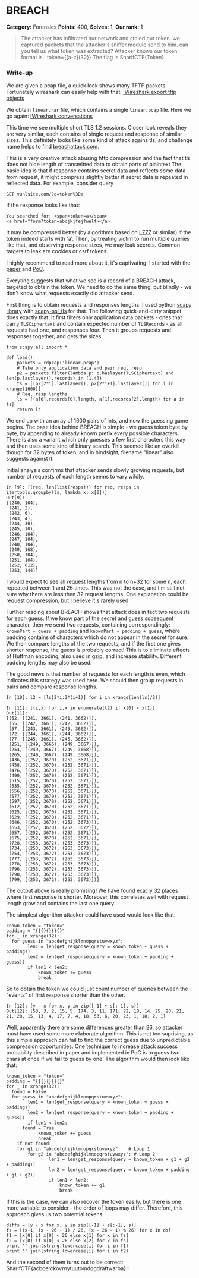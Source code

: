 BREACH
===
**Category:** Forensics **Points:** 400, **Solves:** 1, **Our rank:** 1

> The attacker has infiltrated our network and stoled our token.
> we captured packets that the attacker's sniffer module send to him.
> can you tell us what token was extracted? Attacker knows our token format is : token={[a-z]{32}}
> The flag is SharifCTF{Token}.

### Write-up

We are given a pcap file, a quick look shows many TFTP packets. Fortunately wireshark can easily help with that:
[!Wireshark export tftp objects](wireshark_tftp.png)

We obtain `linear.rar` file, which contains a single `linear.pcap` file. Here we go again:
[!Wireshark conversations](wireshark_conversations.png)

This time we see multiple short TLS 1.2 sessions. Closer look reveals they are very similar, each contains of single request and response of similar sizes.
This definitely looks like some kind of attack agains tls, and challenge name helps to find [breachattack.com](http://breachattack.com).

This is a very creative attack abusing http compression and the fact that tls does not hide length of transmitted data to obtain parts of plaintext
The basic idea is that if response contains secret data and reflects some data from request, it might compress slightly better if secret data is repeated in reflected data.
For example, consider query

```
GET vunlsite.com/?q=token%3Da
```

If the response looks like that:

```
You searched for: <span>token=a</span>
<a href="form?token=abcjkjfejfwelf></a>
```

It may be compressed better (by algorithms based on [LZ77](https://en.wikipedia.org/wiki/LZ77_and_LZ78) or similar) if the token indeed starts with 'a'.
Then, by treating victim to run multiple queries like that, and observing response sizes, we may leak secrets. Common targets to leak are cookies or csrf tokens.

I highly recommend to read more about it, it's captivating. I started with the [paper](http://breachattack.com/resources/BREACH%20-%20SSL,%20gone%20in%2030%20seconds.pdf) and [PoC](https://github.com/nealharris/BREACH).

Everyting suggests that what we see is a record of a BREACH attack, targeted to obtain the token. We need to do the same thing, but blindly - we don't know what requests exactly did attacker send.

First thing is to obtain requests and responses lengths. I used python [scapy library](http://www.secdev.org/projects/scapy/) with [scapy-ssl_tls](https://github.com/tintinweb/scapy-ssl_tls) for that.
The following quick-and-dirty snippet does exactly that. It first filters only application data packets -
ones that carry `TLSCiphertext` and contain expected number of `TLSRecord`s - as all requests had one, and responses four.
Then it groups requests and responses together, and gets the sizes.

```
from scapy.all import *

def load():
    packets = rdpcap('linear.pcap')
    # Take only application data and pair req, resp
    p2 = packets.filter(lambda p: p.haslayer(TLSCiphertext) and len(p.lastlayer().records) in [1,4])
    ts = [(p2[2*i].lastlayer(), p2[2*i+1].lastlayer()) for i in xrange(1600)]
    # Req, resp lengths
    ls = [(a[0].records[0].length, a[1].records[2].length) for a in ts]
    return ls
```

We end up with an array of 1600 pairs of ints, and now the guessing game begins. The base idea behind BREACH is simple -
we guess token byte by byte, by appending to already known prefix every possible characters. There is also a variant which
only guesses a few first characters this way and then uses some kind of binary search.
This seemed like an overkill though for 32 bytes of token, and in hindsight, filename "linear" also suggests against it.

Initial analysis confirms that attacker sends slowly growing requests, but number of requests of each length seems to vary wildly.

```
In [9]: [(req, len(list(resps))) for req, resps in itertools.groupby(ls, lambda x: x[0])]
Out[9]:
[(240, 104),
 (241, 2),
 (242, 6),
 (243, 4),
 (244, 30),
 (245, 10),
 (246, 104),
 (247, 104),
 (248, 104),
 (249, 168),
 (250, 104),
 (251, 104),
 (252, 612),
 (253, 144)]
```

I would expect to see all request lengths from n to n+32 for some n, each repeated between 1 and 26 times. This was not the case, and I'm still not sure why there are less then 32 request lengths.
One explanation could be request compression, but I believe it's rarely used.

Further reading about BREACH shows that attack does in fact two requests for each guess.
If we know part of the secret and guess subsequent character, then we send two requests, containing correspondingly:
`knownPart + guess + padding` and `knownPart + padding + guess`, where padding contains of characters which do not appear in the secret for sure.
We then compare lengths of the two requests, and if the first one gives shorter response, the guess is probably correct! This is to eliminate effects of Huffman encoding,
also used in gzip, and increase stability. Different padding lengths may also be used.

The good news is that number of requests for each length is even, which indicates this strategy was used here. We should then group requests in pairs and compare response lengths.

```
In [10]: l2 = [ls[2*i:2*(i+1)] for i in xrange(len(ls)/2)]

In [11]: [(i,x) for i,x in enumerate(l2) if x[0] < x[1]]
Out[11]:
[(52, [(241, 3661), (241, 3662)]),
 (55, [(242, 3661), (242, 3662)]),
 (57, [(243, 3661), (243, 3662)]),
 (72, [(244, 3661), (244, 3662)]),
 (77, [(245, 3661), (245, 3662)]),
 (251, [(249, 3666), (249, 3667)]),
 (254, [(249, 3667), (249, 3668)]),
 (265, [(249, 3667), (249, 3668)]),
 (436, [(252, 3670), (252, 3671)]),
 (458, [(252, 3670), (252, 3671)]),
 (476, [(252, 3670), (252, 3671)]),
 (490, [(252, 3670), (252, 3671)]),
 (515, [(252, 3670), (252, 3671)]),
 (535, [(252, 3670), (252, 3671)]),
 (556, [(252, 3670), (252, 3671)]),
 (577, [(252, 3670), (252, 3671)]),
 (597, [(252, 3670), (252, 3671)]),
 (612, [(252, 3670), (252, 3671)]),
 (625, [(252, 3670), (252, 3671)]),
 (629, [(252, 3670), (252, 3671)]),
 (646, [(252, 3670), (252, 3673)]),
 (653, [(252, 3670), (252, 3672)]),
 (657, [(252, 3670), (252, 3671)]),
 (675, [(252, 3670), (252, 3671)]),
 (728, [(253, 3672), (253, 3673)]),
 (734, [(253, 3672), (253, 3673)]),
 (754, [(253, 3672), (253, 3673)]),
 (777, [(253, 3672), (253, 3673)]),
 (778, [(253, 3672), (253, 3673)]),
 (796, [(253, 3672), (253, 3673)]),
 (798, [(253, 3672), (253, 3673)]),
 (799, [(253, 3672), (253, 3673)])]
```

The output above is really promising! We have found exacly 32 places where first response is shorter.
Moreover, this correlates well with request length grow and contains the last one query.

The simplest algorithm attacker could have used would look like that:
```
known_token = "token="
padding = "{}{}{}{}{}"
for _ in xrange(32):
  for guess in "abcdefghijklmnopqrstuvwxyz":
		len1 = len(get_response(query = known_token + guess + padding))
		len2 = len(get_response(query = known_token + padding + guess))
		if len1 < len2:
			known_token += guess
			break
```

So to obtain the token we could just count number of queries between the "events" of first response shorter than the other.

```
In [12]: [y - x for x, y in zip([-1] + s[:-1], s)]
Out[12]: [53, 3, 2, 15, 5, 174, 3, 11, 171, 22, 18, 14, 25, 20, 21, 21, 20, 15, 13, 4, 17, 7, 4, 18, 53, 6, 20, 23, 1, 18, 2, 1]
```

Well, apparently there are some differences greater than 26, so attacker must have used some more elaborate algorithm. This is not too suprising,
as this simple approach can fail to find the correct guess due to unpredictable compression opportunities.
One technique to increase attack success probability described in paper and implemented in PoC is to guess two chars at once if we fail to guess by one.
The algorithm would then look like that:

```
known_token = "token="
padding = "{}{}{}{}{}"
for _ in xrange(32):
  found = False
  for guess in "abcdefghijklmnopqrstuvwxyz":
		len1 = len(get_response(query = known_token + guess + padding))
		len2 = len(get_response(query = known_token + padding + guess))
		if len1 < len2:
      found = True
			known_token += guess
			break
	if not found:
  	for g1 in "abcdefghijklmnopqrstuvwxyz":   # Loop 1
  		for g2 in "abcdefghijklmnopqrstuvwxyz": # Loop 2
				len1 = len(get_response(query = known_token + g1 + g2 + padding))
				len2 = len(get_response(query = known_token + padding + g1 + g2))
				if len1 < len2:
					known_token += g1
					break
```

If this is the case, we can also recover the token easily, but there is one more
variable to consider - the order of loops may differ. Therefore, this approach gives us two potential tokens.

```
diffs = [y - x for x, y in zip([-1] + s[:-1], s)]
fs = [(x-1, (x - 26 - 1) / 26, (x - 26 - 1) % 26) for x in ds]
f1 = [x[0] if x[0] < 26 else x[1] for x in fs]
f2 = [x[0] if x[0] < 26 else x[2] for x in fs]
print ''.join(string.lowercase[i] for i in f1)
print ''.join(string.lowercase[i] for i in f2)
```

And the second of them turns out to be correct: SharifCTF{acboerckovrnytuutomdqgdraftwarba} !
